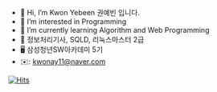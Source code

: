 - 👋 Hi, I’m Kwon Yebeen 권예빈 입니다.
- 👀 I’m interested in Programming
- 🌱 I’m currently learning Algorithm and Web Programming
- 📜 정보처리기사, SQLD, 리눅스마스터 2급
- 🖥️ 삼성청년SW아카데미 5기
- ✉️: kwonay11@naver.com

[![Hits](https://hits.seeyoufarm.com/api/count/incr/badge.svg?url=https%3A%2F%2Fgithub.com%2Fkwonay11&count_bg=%23F8C071&title_bg=%23FF8888&icon=&icon_color=%23360D0D&title=hits&edge_flat=false)](https://hits.seeyoufarm.com)

<!---
kwonay11/kwonay11 is a ✨ special ✨ repository because its `README.md` (this file) appears on your GitHub profile.
You can click the Preview link to take a look at your changes.
--->
